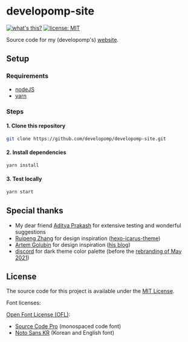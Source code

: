 # developomp-site

[![what's this?](https://img.shields.io/badge/what's_this%3F-grey?style=for-the-badge)](https://developomp.com/portfolio/developomp.com)
[![license: MIT](https://img.shields.io/badge/license-MIT-blue.svg?style=for-the-badge)](./LICENSE)

Source code for my (developomp's) <a href="https://developomp.com" target="_blank">website</a>.

## Setup

### Requirements

- [nodeJS](https://nodejs.org)
- [yarn](https://github.com/yarnpkg/yarn)

### Steps

#### 1. Clone this repository

```bash
git clone https://github.com/developomp/developomp-site.git
```

#### 2. Install dependencies

```bash
yarn install
```

#### 3. Test locally

```bash
yarn start
```

## Special thanks

- My dear friend [Aditya Prakash](https://github.com/AdityaPrakash-26) for extensive testing and wonderful suggestions
- [Ruipeng Zhang](https://github.com/ppoffice) for design inspiration ([hexo-icarus-theme](https://github.com/ppoffice/hexo-theme-icarus))
- [Artem Golubin](https://github.com/rushter) for design inspiration ([his blog](https://rushter.com/blog))
- [discord](http://discord.com) for dark theme color palette (before the [rebranding of May 2021](https://blog.discord.com/how-were-making-discord-more-welcoming-for-everyone-ee152f198c60))

## License

The source code for this project is available under the [MIT License](./LICENSE).<br>

Font licenses:

[Open Font License (OFL)](https://scripts.sil.org/cms/scripts/page.php?site_id=nrsi&id=OFL#5667e9e4):

- [Source Code Pro](https://fonts.google.com/specimen/Source+Code+Pro?query=source+code+pro) (monospaced code font)
- [Noto Sans KR](https://fonts.google.com/specimen/Noto+Sans+KR) (Korean and English font)
